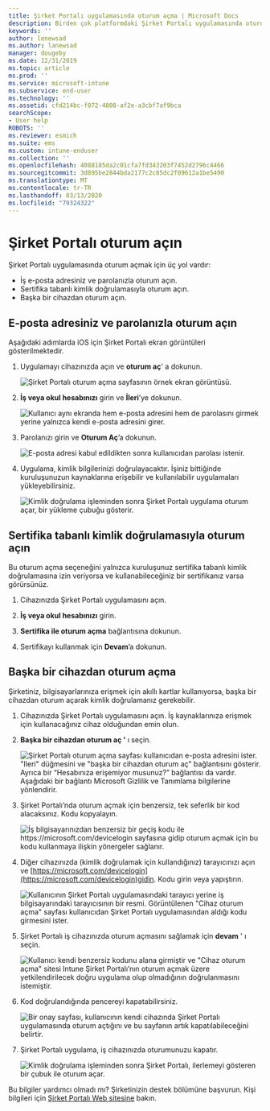 ```yaml
---
title: Şirket Portalı uygulamasında oturum açma | Microsoft Docs
description: Birden çok platformdaki Şirket Portalı uygulamasında oturum açmayı öğrenin.
keywords: ''
author: lenewsad
ms.author: lanewsad
manager: dougeby
ms.date: 12/31/2019
ms.topic: article
ms.prod: ''
ms.service: microsoft-intune
ms.subservice: end-user
ms.technology: ''
ms.assetid: cfd214bc-f072-4808-af2e-a3cbf7af9bca
searchScope:
- User help
ROBOTS: ''
ms.reviewer: esmich
ms.suite: ems
ms.custom: intune-enduser
ms.collection: ''
ms.openlocfilehash: 4088185da2c01cfa7fd343203f7452d2796c4466
ms.sourcegitcommit: 3d895be2844bda2177c2c85dc2f09612a1be5490
ms.translationtype: MT
ms.contentlocale: tr-TR
ms.lasthandoff: 03/13/2020
ms.locfileid: "79324322"
---
```

# <a name="sign-in-to-company-portal"></a>Şirket Portalı oturum açın  

Şirket Portalı uygulamasında oturum açmak için üç yol vardır:

* İş e-posta adresiniz ve parolanızla oturum açın.  
* Sertifika tabanlı kimlik doğrulamasıyla oturum açın.  
* Başka bir cihazdan oturum açın.    


## <a name="sign-in-with-your-email-address-and-password"></a>E-posta adresiniz ve parolanızla oturum açın
Aşağıdaki adımlarda iOS için Şirket Portalı ekran görüntüleri gösterilmektedir.  

1. Uygulamayı cihazınızda açın ve **oturum aç**' a dokunun.  

   ![Şirket Portalı oturum açma sayfasının örnek ekran görüntüsü.](./media/intune-ios-cp-signin-1908.png)


2. **İş veya okul hesabınızı** girin ve **İleri**’ye dokunun.

   ![Kullanıcı aynı ekranda hem e-posta adresini hem de parolasını girmek yerine yalnızca kendi e-posta adresini girer.](./media/cp_ios_aad_signin_after_1804_002.png)

3. Parolanızı girin ve **Oturum Aç**’a dokunun.

   ![E-posta adresi kabul edildikten sonra kullanıcıdan parolası istenir.](./media/cp_ios_aad_signin_after_1804_003.png)

4. Uygulama, kimlik bilgilerinizi doğrulayacaktır. İşiniz bittiğinde kuruluşunuzun kaynaklarına erişebilir ve kullanılabilir uygulamaları yükleyebilirsiniz.  

   ![Kimlik doğrulama işleminden sonra Şirket Portalı uygulama oturum açar, bir yükleme çubuğu gösterir.](./media/cp_ios_aad_signin_after_1804_004.png)

## <a name="sign-in-with-certificate-based-authentication"></a>Sertifika tabanlı kimlik doğrulamasıyla oturum açın
Bu oturum açma seçeneğini yalnızca kuruluşunuz sertifika tabanlı kimlik doğrulamasına izin veriyorsa ve kullanabileceğiniz bir sertifikanız varsa görürsünüz.  

1. Cihazınızda Şirket Portalı uygulamasını açın.  

2. **İş veya okul hesabınızı** girin.  

3. **Sertifika ile oturum açma** bağlantısına dokunun.  

4. Sertifikayı kullanmak için **Devam**’a dokunun.  

## <a name="sign-in-from-another-device"></a>Başka bir cihazdan oturum açma

Şirketiniz, bilgisayarlarınıza erişmek için akıllı kartlar kullanıyorsa, başka bir cihazdan oturum açarak kimlik doğrulamanız gerekebilir.  

1. Cihazınızda Şirket Portalı uygulamasını açın. İş kaynaklarınıza erişmek için kullanacağınız cihaz olduğundan emin olun.       

1. **Başka bir cihazdan oturum aç '** ı seçin.  

   ![Şirket Portalı oturum açma sayfası kullanıcıdan e-posta adresini ister.  "Ileri" düğmesini ve "başka bir cihazdan oturum aç" bağlantısını gösterir. Ayrıca bir “Hesabınıza erişemiyor musunuz?” bağlantısı da vardır. Aşağıdaki bir bağlantı Microsoft Gizlilik ve Tanımlama bilgilerine yönlendirir.](./media/cp_ios_aad_signin_after_1804_005.png)

2. Şirket Portalı’nda oturum açmak için benzersiz, tek seferlik bir kod alacaksınız. Kodu kopyalayın.

   ![İş bilgisayarınızdan benzersiz bir geçiş kodu ile https://microsoft.com/devicelogin sayfasına gidip oturum açmak için bu kodu kullanmaya ilişkin yönergeler sağlanır.](./media/cp_ios_aad_signin_after_1804_006.png)

3. Diğer cihazınızda (kimlik doğrulamak için kullandığınız) tarayıcınızı açın ve [https://microsoft.com/devicelogin](https://microsoft.com/devicelogin)gidin. Kodu girin veya yapıştırın.  

   ![Kullanıcının Şirket Portalı uygulamasındaki tarayıcı yerine iş bilgisayarındaki tarayıcısının bir resmi. Görüntülenen "Cihaz oturum açma" sayfası kullanıcıdan Şirket Portalı uygulamasından aldığı kodu girmesini ister.](../fundamentals/media/whats-new-app-ui/cp_ios_aad_signin_from_another_device_after_1704_004.png)

4. Şirket Portalı iş cihazınızda oturum açmasını sağlamak için __devam__ ' ı seçin.   

   ![Kullanıcı kendi benzersiz kodunu alana girmiştir ve "Cihaz oturum açma" sitesi Intune Şirket Portalı’nın oturum açmak üzere yetkilendirilecek doğru uygulama olup olmadığının doğrulanmasını istemiştir.](../fundamentals/media/whats-new-app-ui/cp_ios_aad_signin_from_another_device_after_1704_005.png) 

5. Kod doğrulandığında pencereyi kapatabilirsiniz.  

   ![Bir onay sayfası, kullanıcının kendi cihazında Şirket Portalı uygulamasında oturum açtığını ve bu sayfanın artık kapatılabileceğini belirtir.](../fundamentals/media/whats-new-app-ui/cp_ios_aad_signin_from_another_device_after_1704_006.png)

6. Şirket Portalı uygulama, iş cihazınızda oturumunuzu kapatır.  

   ![Kimlik doğrulama işleminden sonra Şirket Portalı, ilerlemeyi gösteren bir çubuk ile oturum açar.](./media/cp_ios_aad_signin_after_1804_007.png)

Bu bilgiler yardımcı olmadı mı? Şirketinizin destek bölümüne başvurun. Kişi bilgileri için [Şirket Portalı Web sitesine](https://go.microsoft.com/fwlink/?linkid=2010980) bakın.  
